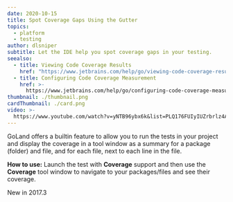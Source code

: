 ```yaml
---
date: 2020-10-15
title: Spot Coverage Gaps Using the Gutter
topics:
  - platform
  - testing
author: dlsniper
subtitle: Let the IDE help you spot coverage gaps in your testing.
seealso:
  - title: Viewing Code Coverage Results
    href: "https://www.jetbrains.com/help/go/viewing-code-coverage-results.html"
  - title: Configuring Code Coverage Measurement
    href: >-
      https://www.jetbrains.com/help/go/configuring-code-coverage-measurement.html
thumbnail: ./thumbnail.png
cardThumbnail: ./card.png
video: >-
  https://www.youtube.com/watch?v=yNTB96ybx6k&list=PLQ176FUIyIUZrbrlz4AY1V8VzBJKZyVlW&index=148
---
```


GoLand offers a builtin feature to allow you to run the tests
in your project and display the coverage in a tool window as a
summary for a package (folder) and file, and for each file,
next to each line in the file.

**How to use:**
Launch the test with **Coverage** support and then use the
**Coverage** tool window to navigate to your packages/files and
see their coverage.

<span class="tag is-rounded">New in 2017.3</span>
